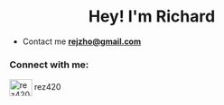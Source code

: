 <h1 align="center">Hey! I'm Richard</h1>

- Contact me **rejzho@gmail.com**

<h3 align="left">Connect with me:</h3>
<p align="left">
<a target="blank"><img align="center" src="https://raw.githubusercontent.com/rahuldkjain/github-profile-readme-generator/master/src/images/icons/Social/discord.svg" alt="rez420" height="30" width="40" /></a>
rez420
</p>
